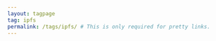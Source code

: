 ```yaml
---
layout: tagpage
tag: ipfs 
permalink: /tags/ipfs/ # This is only required for pretty links.
---
```

